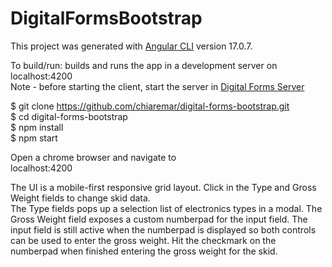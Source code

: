 # DigitalFormsBootstrap

This project was generated with [Angular CLI](https://github.com/angular/angular-cli) version 17.0.7.

To build/run: builds and runs the app in a development server on localhost:4200  
Note - before starting the client, start the server in [Digital Forms Server](https://github.com/chiaremar/digital-forms-server.git)

$ git clone https://github.com/chiaremar/digital-forms-bootstrap.git  
$ cd digital-forms-bootstrap  
$ npm install  
$ npm start

Open a chrome browser and navigate to  
localhost:4200

The UI is a mobile-first responsive grid layout. Click in the Type and Gross Weight fields to change skid data.  
The Type fields pops up a selection list of electronics types in a modal. The Gross Weight field exposes a custom numberpad for the input field. The input field is still active when the numberpad is displayed so both controls can be used to enter the gross weight. Hit the checkmark on the numberpad when finished entering the gross weight for the skid.



